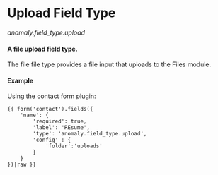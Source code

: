 # Upload Field Type

*anomaly.field_type.upload*

#### A file upload field type.

The file file type provides a file input that uploads to the Files module.

#### Example

Using the contact form plugin:

```
{{ form('contact').fields({
	'name': {
		'required': true,
		'label': 'REsume',
		'type': 'anomaly.field_type.upload',
		'config' : {
			'folder':'uploads'
		}
	}
})|raw }}
```

